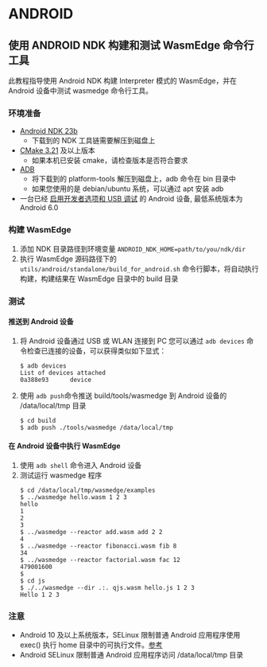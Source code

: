 # ANDROID
## 使用 ANDROID NDK 构建和测试 WasmEdge 命令行工具

此教程指导使用 Android NDK 构建 Interpreter 模式的 WasmEdge，并在 Android 设备中测试 wasmedge 命令行工具。

### 环境准备

* [Android NDK 23b](https://developer.android.com/ndk/downloads)
    * 下载到的 NDK 工具链需要解压到磁盘上
* [CMake 3.21](https://cmake.org/download/) 及以上版本
  * 如果本机已安装 cmake，请检查版本是否符合要求
* [ADB](https://developer.android.com/studio/releases/platform-tools)
  * 将下载到的 platform-tools 解压到磁盘上，adb 命令在 bin 目录中
  * 如果您使用的是 debian/ubuntu 系统，可以通过 apt 安装 adb
* 一台已经 [启用开发者选项和 USB 调试](https://developer.android.com/studio/debug/dev-options) 的 Android 设备, 最低系统版本为 Android 6.0    

### 构建 WasmEdge

1. 添加 NDK 目录路径到环境变量 `ANDROID_NDK_HOME=path/to/you/ndk/dir`
2. 执行 WasmEdge 源码路径下的 `utils/android/standalone/build_for_android.sh` 命令行脚本，将自动执行构建，构建结果在 WasmEdge 目录中的 build 目录

### 测试

#### 推送到 Android 设备

1. 将 Android 设备通过 USB 或 WLAN 连接到 PC 
   您可以通过 `adb devices` 命令检查已连接的设备，可以获得类似如下显式：
    ```
    $ adb devices
    List of devices attached
    0a388e93      device
    ```
2. 使用 `adb push`命令推送 build/tools/wasmedge 到 Android 设备的 /data/local/tmp 目录
   ```
   $ cd build
   $ adb push ./tools/wasmedge /data/local/tmp  
   ```

#### 在 Android 设备中执行 WasmEdge

1. 使用 `adb shell` 命令进入 Android 设备
2. 测试运行 wasmedge 程序
    ```
    $ cd /data/local/tmp/wasmedge/examples
    $ ../wasmedge hello.wasm 1 2 3                                                           
    hello
    1
    2
    3
    $ ../wasmedge --reactor add.wasm add 2 2
    4
    $ ../wasmedge --reactor fibonacci.wasm fib 8
    34
    $ ../wasmedge --reactor factorial.wasm fac 12
    479001600
    $
    $ cd js
    $ ./../wasmedge --dir .:. qjs.wasm hello.js 1 2 3
    Hello 1 2 3
    ```

### 注意

* Android 10 及以上系统版本，SELinux 限制普通 Android 应用程序使用 exec() 执行 home 目录中的可执行文件。[参考](https://android.googlesource.com/platform/system/sepolicy/+/08450264ae3f917f6b8e4091d6fedf84ef8d796f/private/untrusted_app_all.te#27)
* Android SELinux 限制普通 Android 应用程序访问 /data/local/tmp 目录
